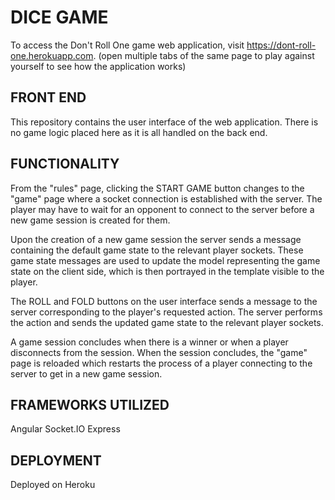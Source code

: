 # DICE GAME
To access the Don't Roll One game web application, visit https://dont-roll-one.herokuapp.com.
(open multiple tabs of the same page to play against yourself to see how the application works)

## FRONT END
This repository contains the user interface of the web application.
There is no game logic placed here as it is all handled on the back end.

## FUNCTIONALITY
From the "rules" page, clicking the START GAME button changes to the "game" page where a socket connection is established with the server.
The player may have to wait for an opponent to connect to the server before a new game session is created for them.

Upon the creation of a new game session the server sends a message containing the default game state to the relevant player sockets.
These game state messages are used to update the model representing the game state on the client side, which is then portrayed in the template visible to the player.

The ROLL and FOLD buttons on the user interface sends a message to the server corresponding to the player's requested action.
The server performs the action and sends the updated game state to the relevant player sockets.

A game session concludes when there is a winner or when a player disconnects from the session.
When the session concludes, the "game" page is reloaded which restarts the process of a player connecting to the server to get in a new game session.

## FRAMEWORKS UTILIZED
Angular
Socket.IO
Express

## DEPLOYMENT
Deployed on Heroku
